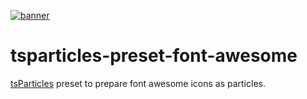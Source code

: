 [![banner](https://particles.js.org/images/banner2.png)](https://particles.js.org)

# tsparticles-preset-font-awesome

[tsParticles](https://github.com/matteobruni/tsparticles) preset to prepare font awesome icons as particles.
